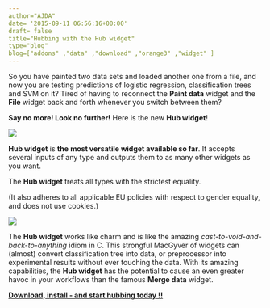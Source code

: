 ```yaml
---
author="AJDA"
date= '2015-09-11 06:56:16+00:00'
draft= false
title="Hubbing with the Hub widget"
type="blog"
blog=["addons" ,"data" ,"download" ,"orange3" ,"widget" ]
---
```


So you have painted two data sets and loaded another one from a file, and now you are testing predictions of logistic regression, classification trees and SVM on it? Tired of having to reconnect the **Paint data** widget and the **File** widget back and forth whenever you switch between them?

**Say no more! Look no further!** Here is the new **Hub widget**!

![](/images/2015/09/blog21.png)



**Hub widget** is **the** **most versatile widget available so far**. It accepts several inputs of any type and outputs them to as many other widgets as you want.

The **Hub widget** treats all types with the strictest equality.

(It also adheres to all applicable EU policies with respect to gender equality, and does not use cookies.)

![](/images/2015/09/blog11.png)

The **Hub widget** works like charm and is like the amazing _cast-to-void-and-back-to-anything_ idiom in C. This strongful MacGyver of widgets can (almost) convert classification tree into data, or preprocessor into experimental results without ever touching the data. With its amazing capabilities, the **Hub widget** has the potential to cause an even greater havoc in your workflows than the famous **Merge data** widget.

**[Download, install - and start hubbing today !!](https://github.com/biolab/orange3-prototypes)**



